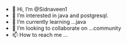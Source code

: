 - 👋 Hi, I’m @Sidnaveen1 
- 👀 I’m interested in java and postgresql.
- 🌱 I’m currently learning ...java
- 💞️ I’m looking to collaborate on ...community
- 📫 How to reach me ...

<!---
Sidnaveen1/Sidnaveen1 is a ✨ special ✨ repository because its `README.md` (this file) appears on your GitHub profile.
You can click the Preview link to take a look at your changes.
--->
